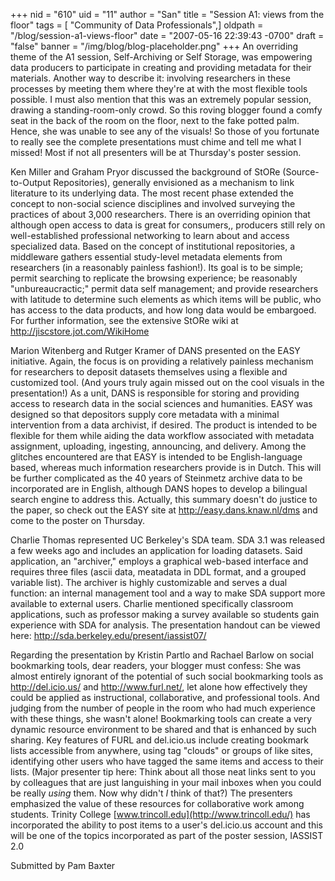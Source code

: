 +++
nid = "610"
uid = "11"
author = "San"
title = "Session A1:  views from the floor"
tags = [ "Community of Data Professionals",]
oldpath = "/blog/session-a1-views-floor"
date = "2007-05-16 22:39:43 -0700"
draft = "false"
banner = "/img/blog/blog-placeholder.png"
+++
An overriding theme of the A1 session, Self-Archiving or Self Storage,
was empowering data producers to participate in creating and providing
metadata for their materials. Another way to describe it: involving
researchers in these processes by meeting them where they're at with the
most flexible tools possible. I must also mention that this was an
extremely popular session, drawing a standing-room-only crowd. So this
roving blogger found a comfy seat in the back of the room on the floor,
next to the fake potted palm. Hence, she was unable to see any of the
visuals! So those of you fortunate to really see the complete
presentations must chime and tell me what I missed! Most if not all
presenters will be at Thursday's poster session.

Ken Miller and Graham Pryor discussed the background of StORe
(Source-to-Output Repositories), generally envisioned as a mechanism to
link literature to its underlying data. The most recent phase extended
the concept to non-social science disciplines and involved surveying the
practices of about 3,000 researchers. There is an overriding opinion
that although open access to data is great for consumers,, producers
still rely on well-established professional networking to learn about
and access specialized data. Based on the concept of institutional
repositories, a middleware gathers essential study-level metadata
elements from researchers (in a reasonably painless fashion!). Its goal
is to be simple; permit searching to replicate the browsing experience;
be reasonably "unbureaucractic;" permit data self management; and
provide researchers with latitude to determine such elements as which
items will be public, who has access to the data products, and how long
data would be embargoed. For further information, see the extensive
StORe wiki at <http://jiscstore.jot.com/WikiHome>

Marion Witenberg and Rutger Kramer of DANS presented on the EASY
initiative. Again, the focus is on providing a relatively painless
mechanism for researchers to deposit datasets themselves using a
flexible and customized tool. (And yours truly again missed out on the
cool visuals in the presentation!) As a unit, DANS is responsible for
storing and providing access to research data in the social sciences and
humanities. EASY was designed so that depositors supply core metadata
with a minimal intervention from a data archivist, if desired. The
product is intended to be flexible for them while aiding the data
workflow associated with metadata assignment, uploading, ingesting,
announcing, and delivery. Among the glitches encountered are that EASY
is intended to be English-language based, whereas much information
researchers provide is in Dutch. This will be further complicated as the
40 years of Steinmetz archive data to be incorporated are in English,
although DANS hopes to develop a bilingual search engine to address
this. Actually, this summary doesn't do justice to the paper, so check
out the EASY site at <http://easy.dans.knaw.nl/dms> and come to the
poster on Thursday.

Charlie Thomas represented UC Berkeley's SDA team. SDA 3.1 was released
a few weeks ago and includes an application for loading datasets. Said
application, an "archiver," employs a graphical web-based interface and
requires three files (ascii data, meatadata in DDL format, and a grouped
variable list). The archiver is highly customizable and serves a dual
function: an internal management tool and a way to make SDA support more
available to external users. Charlie mentioned specifically classroom
applications, such as professor making a survey available so students
gain experience with SDA for analysis. The presentation handout can be
viewed here: http://sda.berkeley.edu/present/iassist07/

Regarding the presentation by Kristin Partlo and Rachael Barlow on
social bookmarking tools, dear readers, your blogger must confess: She
was almost entirely ignorant of the potential of such social bookmarking
tools as <http://del.icio.us/> and http://www.furl.net/, let alone how
effectively they could be applied as instructional, collaborative, and
professional tools. And judging from the number of people in the room
who had much experience with these things, she wasn't alone! Bookmarking
tools can create a very dynamic resource environment to be shared and
that is enhanced by such sharing. Key features of FURL and del.icio.us
include creating bookmark lists accessible from anywhere, using tag
"clouds" or groups of like sites, identifying other users who have
tagged the same items and access to their lists. (Major presenter tip
here: Think about all those neat links sent to you by colleagues that
are just languishing in your mail inboxes when you could be really
*using* them. Now why didn't *I* think of that?) The presenters
emphasized the value of these resources for collaborative work among
students. Trinity College [www.trincoll.edu](http://www.trincoll.edu/)
has incorporated the ability to post items to a user's del.icio.us
account and this will be one of the topics incorporated as part of the
poster session, IASSIST 2.0

Submitted by Pam Baxter
